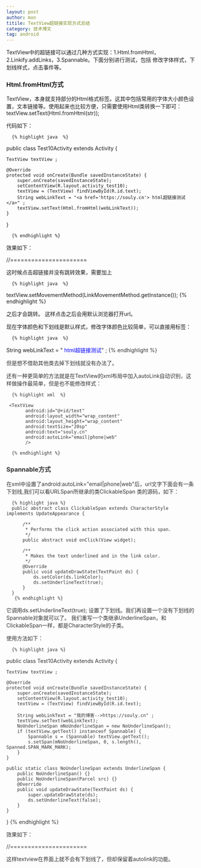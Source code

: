 ```yaml
---
layout: post
author: mxn
titile: TextView超链接实现方式总结
category: 技术博文
tag: android
---
```


TextView中的超链接可以通过几种方式实现：1.Html.fromHtml，2.Linkify.addLinks，3.Spannable。下面分别进行测试，包括
修改字体样式，下划线样式，点击事件等。


### Html.fromHtml方式

TextView，本身就支持部分的Html格式标签。这其中包括常用的字体大小颜色设置，文本链接等。使用起来也比较方便，只需要使用Html类转换一下即可：
textView.setText(Html.fromHtml(str)); 

代码如下：

      {% highlight java  %} 
public class Test10Activity extends Activity {

    TextView textView ;

    @Override
    protected void onCreate(Bundle savedInstanceState) {
        super.onCreate(savedInstanceState);
        setContentView(R.layout.activity_test10);
        textView = (TextView) findViewById(R.id.text);
        String webLinkText = "<a href='https://souly.cn'> html超链接测试</a>" ;
        textView.setText(Html.fromHtml(webLinkText));
    }
}

      {% endhighlight %}
      
效果如下：

//======================

这时候点击超链接并没有跳转效果，需要加上 

      {% highlight java  %} 
textView.setMovementMethod(LinkMovementMethod.getInstance());
      {% endhighlight %}
      
之后才会跳转。
这样点击之后会用默认浏览器打开url。

现在字体颜色和下划线是默认样式，修改字体颜色比较简单，可以直接用<font>标签：

      {% highlight java  %} 
 String webLinkText =
          "<font color='#333333'><a href='https://souly.cn' style='text-decoration:none; color:#0000FF'> 
          html超链接测试</a>" ;
      {% endhighlight %}

但是想不借助其他类去掉下划线就没有办法了。

还有一种更简单的方法就是在TextView的xml布局中加入autoLink自动识别，这样做操作最简单，但是也不能修改样式：

      {% highlight xml  %} 
      
     <TextView
           android:id="@+id/text"
           android:layout_width="wrap_content"
           android:layout_height="wrap_content"
           android:textSize="20sp"
           android:text="souly.cn"
           android:autoLink="email|phone|web"
           />
           
      {% endhighlight %}

### Spannable方式

在xml中设置了android:autoLink="email|phone|web"后，url文字下面会有一条下划线,我们可以看URLSpan所继承的类ClickableSpan
类的源码，如下：

      {% highlight java %} 
      public abstract class ClickableSpan extends CharacterStyle implements UpdateAppearance {  
        
          /** 
           * Performs the click action associated with this span. 
           */  
          public abstract void onClick(View widget);  
           
          /** 
           * Makes the text underlined and in the link color. 
           */  
          @Override  
          public void updateDrawState(TextPaint ds) {  
              ds.setColor(ds.linkColor);  
              ds.setUnderlineText(true);  
          }  
      }  
       {% endhighlight %}
       
它调用ds.setUnderlineText(true); 设置了下划线。我们再设置一个没有下划线的Spannable对象就可以了。
我们重写一个类继承UnderlineSpan，和ClickableSpan一样，都是CharacterStyle的子类。

使用方法如下：

      {% highlight java %} 
public class Test10Activity extends Activity {
    
    TextView textView ;

    @Override
    protected void onCreate(Bundle savedInstanceState) {
        super.onCreate(savedInstanceState);
        setContentView(R.layout.activity_test10);
        textView = (TextView) findViewById(R.id.text);

        String webLinkText = "我的博客-->https://souly.cn" ;
        textView.setText(webLinkText);
        NoUnderlineSpan mNoUnderlineSpan = new NoUnderlineSpan();
        if (textView.getText() instanceof Spannable) {
            Spannable s = (Spannable) textView.getText();
            s.setSpan(mNoUnderlineSpan, 0, s.length(), Spanned.SPAN_MARK_MARK);
        }
    }

    public static class NoUnderlineSpan extends UnderlineSpan {
        public NoUnderlineSpan() {}
        public NoUnderlineSpan(Parcel src) {}
        @Override
        public void updateDrawState(TextPaint ds) {
            super.updateDrawState(ds);
            ds.setUnderlineText(false);
        }
    }

}
       {% endhighlight %}
       
效果如下：

//======================

这样textview在界面上就不会有下划线了，但却保留着autolink的功能。

